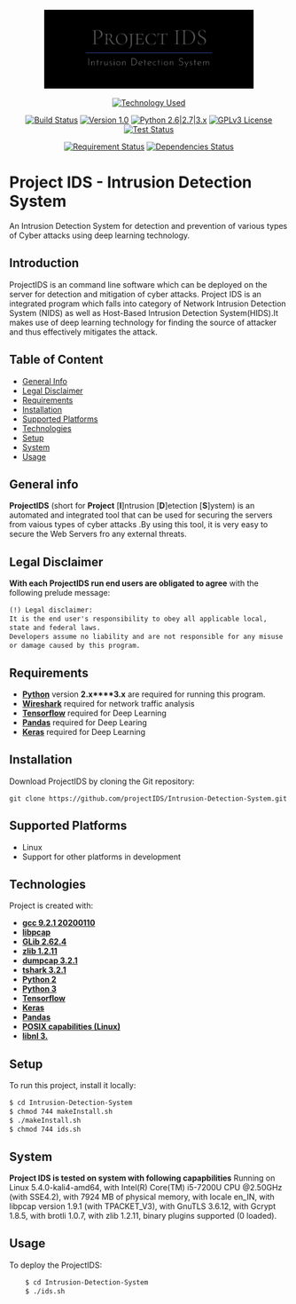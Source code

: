 <p align="center">
  <img alt="ProjectIDS" src="images/projectIDS.png" height="142" />
  <p align="center">
	<a href=""><img alt="Technology Used" src="https://img.shields.io/badge/Technology%20Used-Deep%20Learning-orange"></a>
  </p>
  <p align="center">
    <a href=""><img alt="Build Status" src="https://img.shields.io/badge/build-passing-brightgreen.svg"></a>
    <a href="https://github.com/projectIDS/Intrusion-Detection-System/"><img alt="Version 1.0" src="https://img.shields.io/badge/version-1.0-yellow.svg"></a>
    <a href="http://www.python.org/download/"><img alt="Python 2.6|2.7|3.x" src="https://img.shields.io/badge/python-2.6|2.7|3.x-yellow.svg"></a>
    <a href="https://www.gnu.org/licenses/gpl-3.0.en.html"><img alt="GPLv3 License" src="https://img.shields.io/badge/license-GPLv3-red.svg"></a>
	<a href=""><img alt="Test Status" src="https://img.shields.io/badge/tests-12%20passed-success.svg"></a>
  </p>
  <p align="center">
	<a href=""><img alt="Requirement Status" src="https://img.shields.io/badge/requirements-up%20to%20date-brightgreen"></a>
	<a href=""><img alt="Dependencies Status" src="https://img.shields.io/badge/dependencies-up%20to%20date-brightgreen"></a>
  </p>
</p>


# Project IDS - Intrusion Detection System
An Intrusion Detection System for detection and prevention of various types of Cyber attacks using deep learning technology.

## Introduction
ProjectIDS is an command line software which can be deployed on the server for detection and mitigation of cyber attacks. Project IDS is an integrated program which falls into category of Network Intrusion Detection System (NIDS) as well as Host-Based Intrusion Detection System(HIDS).It makes use of deep learning technology for finding the source of attacker and thus effectively mitigates the attack.

## Table of Content
* [General Info](#general-info)
* [Legal Disclaimer](#legal-disclaimer)
* [Requirements](#requirements)
* [Installation](#installation)
* [Supported Platforms](#supportedPlatforms)
* [Technologies](#technlogies)
* [Setup](#setup)
* [System](#system)
* [Usage](#usage)



## General info

**ProjectIDS** (short for **Project** [**I**]ntrusion [**D**]etection [**S**]ystem) is an automated and integrated tool that can be used for securing the servers from vaious types of cyber attacks .By using this tool, it is very easy to secure the Web Servers fro any external threats.

## Legal Disclaimer

**With each ProjectIDS run end users are obligated to agree** with the following prelude message:
```
(!) Legal disclaimer: 
It is the end user's responsibility to obey all applicable local, state and federal laws. 
Developers assume no liability and are not responsible for any misuse or damage caused by this program.
```

## Requirements

- **[Python](http://www.python.org/download/)** version **2.x****3.x**  are required for running this program.
- **[Wireshark](https://www.wireshark.org)** required for network traffic analysis
- **[Tensorflow](https://www.tensorflow.org)** required for Deep Learning 
- **[Pandas](https://pypi.org/project/pandas-ml/)** required for Deep Learing
- **[Keras](https://keras.io/)** required for Deep Learning


## Installation

Download ProjectIDS by cloning the Git repository:

    git clone https://github.com/projectIDS/Intrusion-Detection-System.git
    
## Supported Platforms

- Linux
- Support for other platforms in development

## Technologies

Project is created with:
* **[gcc 9.2.1 20200110](https://gcc.gnu.org/)**
* **[libpcap](https://www.tcpdump.org/)**
* **[GLib 2.62.4](https://developer.gnome.org/glib/)**
* **[zlib 1.2.11](https://www.zlib.net/)**
* **[dumpcap 3.2.1](https://www.wireshark.org/docs/man-pages/dumpcap.html)**
* **[tshark 3.2.1](https://tshark.dev/setup/install/)**
* **[Python 2](https://www.python.org/download/releases/2.0/)**
* **[Python 3](https://www.python.org/downloads/)**
* **[Tensorflow](https://www.tensorflow.org)**
* **[Keras](https://keras.io/)**
* **[Pandas](https://pypi.org/project/pandas-ml/)**
* **[POSIX capabilities (Linux)](https://en.wikipedia.org/wiki/POSIX)**
* **[libnl 3.](https://www.infradead.org/~tgr/libnl/)**


## Setup
To run this project, install it locally:

```
$ cd Intrusion-Detection-System
$ chmod 744 makeInstall.sh
$ ./makeInstall.sh
$ chmod 744 ids.sh
```


## System

**Project IDS is tested on system with following capapbilities**
Running on Linux 5.4.0-kali4-amd64, with Intel(R) Core(TM) i5-7200U CPU @2.50GHz (with SSE4.2), with 7924 MB of physical memory, with locale en_IN, with libpcap version 1.9.1 (with TPACKET_V3), with GnuTLS 3.6.12, with Gcrypt 1.8.5, with brotli 1.0.7, with zlib 1.2.11, binary plugins supported (0 loaded).


## Usage

To deploy the ProjectIDS:

```
	$ cd Intrusion-Detection-System
    $ ./ids.sh
```
